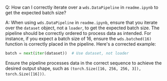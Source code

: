 Q: How can I correctly iterate over a `wds.DataPipeline` in `readme.ipynb` to get the expected batch size?

A: When using `wds.DataPipeline` in `readme.ipynb`, ensure that you iterate over the `dataset` object, not a `loader`, to get the expected batch size. The pipeline should be correctly ordered to process data as intended. For instance, if you expect a batch size of 16, ensure the `wds.batched(16)` function is correctly placed in the pipeline. Here's a corrected example:

```python
batch = next(iter(dataset))  # Use dataset, not loader
```

Ensure the pipeline processes data in the correct sequence to achieve the desired output shape, such as `(torch.Size([16, 256, 256, 3]), torch.Size([16]))`.
